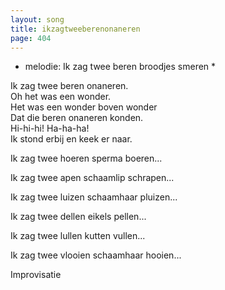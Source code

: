 ```yaml
---
layout: song
title: ikzagtweeberenonaneren
page: 404
---
```


* melodie: Ik zag twee beren broodjes smeren *  

Ik zag twee beren onaneren.  
Oh het was een wonder.  
Het was een wonder boven wonder  
Dat die beren onaneren konden.  
Hi-hi-hi! Ha-ha-ha!  
Ik stond erbij en keek er naar.  

Ik zag twee hoeren sperma boeren...  

Ik zag twee apen schaamlip schrapen...  

Ik zag twee luizen schaamhaar pluizen...  

Ik zag twee dellen eikels pellen...  

Ik zag twee lullen kutten vullen...  

Ik zag twee vlooien schaamhaar hooien...  

Improvisatie  
